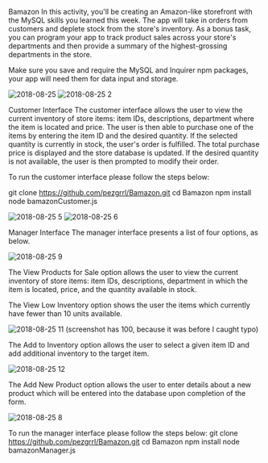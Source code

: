 Bamazon
In this activity, you'll be creating an Amazon-like storefront with the MySQL skills you learned this week. The app will take in orders from customers and deplete stock from the store's inventory. As a bonus task, you can program your app to track product sales across your store's departments and then provide a summary of the highest-grossing departments in the store.

Make sure you save and require the MySQL and Inquirer npm packages, your app will need them for data input and storage.

![2018-08-25](https://user-images.githubusercontent.com/38449432/44624641-37dcf600-a8a8-11e8-8c24-748e7aeace51.png)
![2018-08-25 2](https://user-images.githubusercontent.com/38449432/44624683-6a3b2300-a8a9-11e8-8345-a16dd8aa210c.png)

Customer Interface The customer interface allows the user to view the current inventory of store items: item IDs, descriptions, department where the item is located and price. The user is then able to purchase one of the items by entering the item ID and the desired quantity. If the selected quantity is currently in stock, the user's order is fulfilled. The total purchase price is displayed and the store database is updated. If the desired quantity is not available, the user is then prompted to modify their order.

To run the customer interface please follow the steps below:

git clone https://github.com/pezgrrl/Bamazon.git
cd Bamazon
npm install 
node bamazonCustomer.js

![2018-08-25 5](https://user-images.githubusercontent.com/38449432/44624687-aa020a80-a8a9-11e8-9273-b6d46272d5a5.png)
![2018-08-25 6](https://user-images.githubusercontent.com/38449432/44624691-d1f16e00-a8a9-11e8-8d35-0e8f8aa9ca05.png)

Manager Interface
The manager interface presents a list of four options, as below.

![2018-08-25 9](https://user-images.githubusercontent.com/38449432/44625063-28fc4080-a8b4-11e8-9bfb-59d9079adde7.png)


The View Products for Sale option allows the user to view the current inventory of store items: item IDs, descriptions, department in which the item is located, price, and the quantity available in stock.

The View Low Inventory option shows the user the items which currently have fewer than 10 units available.

![2018-08-25 11](https://user-images.githubusercontent.com/38449432/44625068-4e894a00-a8b4-11e8-993e-f2973ad8d30b.png)
(screenshot has 100, because it was before I caught typo)


The Add to Inventory option allows the user to select a given item ID and add additional inventory to the target item.

![2018-08-25 12](https://user-images.githubusercontent.com/38449432/44625072-94dea900-a8b4-11e8-975e-41197410f446.png)

The Add New Product option allows the user to enter details about a new product which will be entered into the database upon completion of the form.

![2018-08-25 8](https://user-images.githubusercontent.com/38449432/44625076-b6d82b80-a8b4-11e8-9df8-ee4f279a04b1.png)

To run the manager interface please follow the steps below:
git clone https://github.com/pezgrrl/Bamazon.git
cd Bamazon
npm install 
node bamazonManager.js

